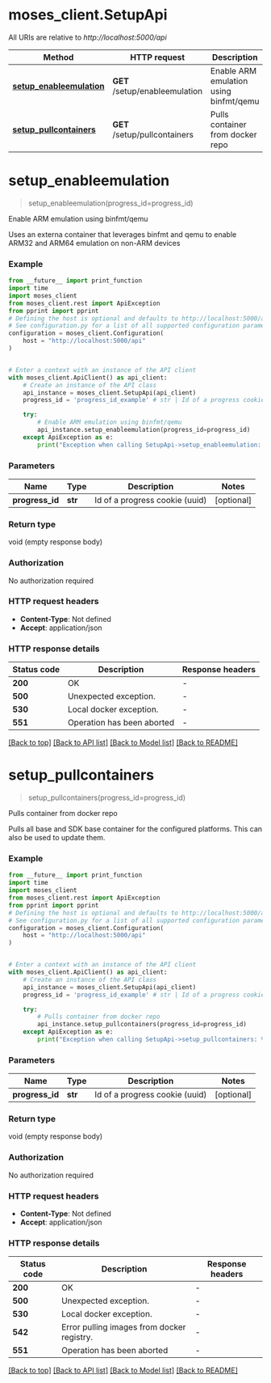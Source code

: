 # moses_client.SetupApi

All URIs are relative to *http://localhost:5000/api*

Method | HTTP request | Description
------------- | ------------- | -------------
[**setup_enableemulation**](SetupApi.md#setup_enableemulation) | **GET** /setup/enableemulation | Enable ARM emulation using binfmt/qemu
[**setup_pullcontainers**](SetupApi.md#setup_pullcontainers) | **GET** /setup/pullcontainers | Pulls container from docker repo


# **setup_enableemulation**
> setup_enableemulation(progress_id=progress_id)

Enable ARM emulation using binfmt/qemu

Uses an externa container that leverages binfmt and qemu to enable ARM32 and ARM64 emulation on non-ARM devices

### Example

```python
from __future__ import print_function
import time
import moses_client
from moses_client.rest import ApiException
from pprint import pprint
# Defining the host is optional and defaults to http://localhost:5000/api
# See configuration.py for a list of all supported configuration parameters.
configuration = moses_client.Configuration(
    host = "http://localhost:5000/api"
)


# Enter a context with an instance of the API client
with moses_client.ApiClient() as api_client:
    # Create an instance of the API class
    api_instance = moses_client.SetupApi(api_client)
    progress_id = 'progress_id_example' # str | Id of a progress cookie (uuid) (optional)

    try:
        # Enable ARM emulation using binfmt/qemu
        api_instance.setup_enableemulation(progress_id=progress_id)
    except ApiException as e:
        print("Exception when calling SetupApi->setup_enableemulation: %s\n" % e)
```

### Parameters

Name | Type | Description  | Notes
------------- | ------------- | ------------- | -------------
 **progress_id** | **str**| Id of a progress cookie (uuid) | [optional] 

### Return type

void (empty response body)

### Authorization

No authorization required

### HTTP request headers

 - **Content-Type**: Not defined
 - **Accept**: application/json

### HTTP response details
| Status code | Description | Response headers |
|-------------|-------------|------------------|
**200** | OK |  -  |
**500** | Unexpected exception. |  -  |
**530** | Local docker exception. |  -  |
**551** | Operation has been aborted |  -  |

[[Back to top]](#) [[Back to API list]](../README.md#documentation-for-api-endpoints) [[Back to Model list]](../README.md#documentation-for-models) [[Back to README]](../README.md)

# **setup_pullcontainers**
> setup_pullcontainers(progress_id=progress_id)

Pulls container from docker repo

Pulls all base and SDK base container for the configured platforms. This can also be used to update them.

### Example

```python
from __future__ import print_function
import time
import moses_client
from moses_client.rest import ApiException
from pprint import pprint
# Defining the host is optional and defaults to http://localhost:5000/api
# See configuration.py for a list of all supported configuration parameters.
configuration = moses_client.Configuration(
    host = "http://localhost:5000/api"
)


# Enter a context with an instance of the API client
with moses_client.ApiClient() as api_client:
    # Create an instance of the API class
    api_instance = moses_client.SetupApi(api_client)
    progress_id = 'progress_id_example' # str | Id of a progress cookie (uuid) (optional)

    try:
        # Pulls container from docker repo
        api_instance.setup_pullcontainers(progress_id=progress_id)
    except ApiException as e:
        print("Exception when calling SetupApi->setup_pullcontainers: %s\n" % e)
```

### Parameters

Name | Type | Description  | Notes
------------- | ------------- | ------------- | -------------
 **progress_id** | **str**| Id of a progress cookie (uuid) | [optional] 

### Return type

void (empty response body)

### Authorization

No authorization required

### HTTP request headers

 - **Content-Type**: Not defined
 - **Accept**: application/json

### HTTP response details
| Status code | Description | Response headers |
|-------------|-------------|------------------|
**200** | OK |  -  |
**500** | Unexpected exception. |  -  |
**530** | Local docker exception. |  -  |
**542** | Error pulling images from docker registry. |  -  |
**551** | Operation has been aborted |  -  |

[[Back to top]](#) [[Back to API list]](../README.md#documentation-for-api-endpoints) [[Back to Model list]](../README.md#documentation-for-models) [[Back to README]](../README.md)

